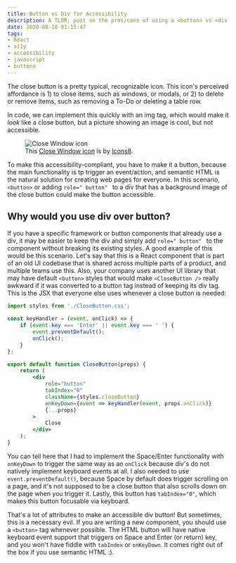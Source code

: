 ```yaml
---
title: Button vs Div for Accessibility
description: A TLDR; post on the pros/cons of using a <button> vs <div role="button">.
date: 2020-08-10 01:15:47
tags:
- React
- a11y
- accessibility
- javascript
- buttons
---
```


The close button is a pretty typical, recognizable icon. This icon's perceived affordance is 1) to close items, such as windows, or modals, or 2) to delete or remove items, such as removing a To-Do or deleting a table row.

In code, we can implement this quickly with an img tag, which would make it _look_ like a close button, but a picture showing an image is cool,  but not accessible. 

<figure>
    <img src="./icons8-close-window-48.png" alt="Close Window icon" />
    <figcaption>This <a target="_blank" href="https://icons8.com/icons/set/close-window">Close Window icon</a> is by <a target="_blank" href="https://icons8.com">Icons8</a>.</figcaption>
</figure>

To make this accessibility-compliant, you have to make it a button, because the main functionality is tp trigger an event/action, and semantic HTML is the natural solution for creating web pages for everyone. In this scenario, `<button>` or adding `role=" button" ` to a div that has a background image of the close button could make the button accessible. 

## Why would you use div over button?
If you have a specific framework or button components that already use a div, it may be easier to keep the div and simply add `role=" button" ` to the component without breaking its existing styles. A good example of this would be this scenario. Let's say that this is a React component that is part of an old UI codebase that is shared across multiple parts of a product, and multiple teams use this. Also, your company uses another UI library that may have default `<button>` styles that would make `<CloseButton />` really awkward if it was converted to a button tag instead of keeping its div tag. This is the JSX that everyone else uses whenever a close button is needed:

```jsx
import styles from './CloseButton.css';

const keyHandler = (event, onClick) => {
    if (event.key === 'Enter' || event.key === ' ') {
        event.preventDefault();
        onClick();
    }
};

export default function CloseButton(props) {
    return (
        <div 
            role="button" 
            tabIndex="0" 
            className={styles.closeButton} 
            onKeyDown={event => keyHandler(event, props.onClick)}
            {...props}
        >
            Close
        </div>
    );
}
```

You can tell here that I had to implement the Space/Enter functionality with `onKeyDown` to trigger the same way as an `onClick` because div's do not natively implement keyboard events at all. I also needed to use `event.preventDefault()`, because Space by default does trigger scrolling on a page, and it's not supposed to be a close button that also scrolls down on the page when you trigger it. Lastly, this button has `tabIndex="0"`, which makes this button focusable via keyboard.

That's a lot of attributes to make an accessible div button! But sometimes, this is a necessary evil. If you are writing a new component, you should use a `<button>` tag whenever possible. The HTML button will have native keyboard event support that triggers on Space and Enter (or return) key, and you won't have fiddle with `tabIndex` or `onKeyDown`. It comes right out of the box if you use semantic HTML :).